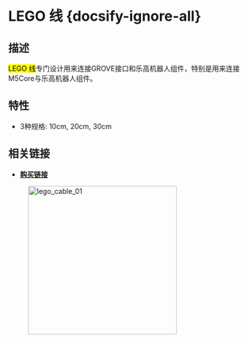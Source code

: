 # LEGO 线 {docsify-ignore-all}

## 描述

<mark>LEGO 线</mark>专门设计用来连接GROVE接口和乐高机器人组件，特别是用来连接M5Core与乐高机器人组件。

## 特性

-  3种规格: 10cm, 20cm, 30cm

## 相关链接

<!-- - **[Example](en/file_to_display_null)** -->
- **[购买链接](https://www.aliexpress.com/store/product/M5Stack-M5Bala-ESP32-6Pin-10-20/3226069_32923086380.html)**

<figure>
    <img src="assets/img/product_pics/accessory/lego_cable_01.jpg" alt="lego_cable_01" width="300px" height="300px">
</figure>